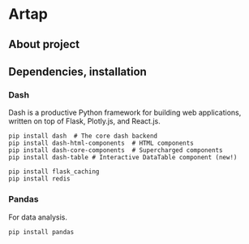 # Artap

## About project

## Dependencies, installation

### Dash
Dash is a productive Python framework for building web applications, written on top of Flask, Plotly.js, and React.js.

```
pip install dash  # The core dash backend
pip install dash-html-components  # HTML components
pip install dash-core-components  # Supercharged components
pip install dash-table # Interactive DataTable component (new!)

pip install flask_caching
pip install redis
```

### Pandas
For data analysis.

```
pip install pandas
```